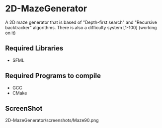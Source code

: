 # 2D-MazeGenerator
A 2D maze generator that is based of "Depth-first search" and "Recursive backtracker" algorithms.
There is also a difficulty system [1-100] (working on it)

## Required Libraries
- SFML

## Required Programs to compile
- GCC
- CMake

## ScreenShot
 2D-MazeGenerator/screenshots/Maze90.png

